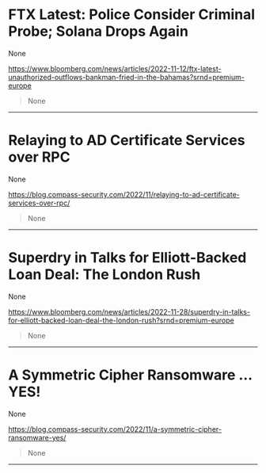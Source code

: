 # FTX Latest: Police Consider Criminal Probe; Solana Drops Again

None

https://www.bloomberg.com/news/articles/2022-11-12/ftx-latest-unauthorized-outflows-bankman-fried-in-the-bahamas?srnd=premium-europe
<blockquote>
None
</blockquote>

---

# Relaying to AD Certificate Services over RPC

None

https://blog.compass-security.com/2022/11/relaying-to-ad-certificate-services-over-rpc/
<blockquote>
None
</blockquote>

---

# Superdry in Talks for Elliott-Backed Loan Deal: The London Rush

None

https://www.bloomberg.com/news/articles/2022-11-28/superdry-in-talks-for-elliott-backed-loan-deal-the-london-rush?srnd=premium-europe
<blockquote>
None
</blockquote>

---

# A Symmetric Cipher Ransomware … YES!

None

https://blog.compass-security.com/2022/11/a-symmetric-cipher-ransomware-yes/
<blockquote>
None
</blockquote>

---

